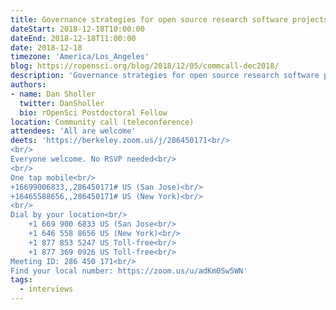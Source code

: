 ```yaml
---
title: Governance strategies for open source research software projects
dateStart: 2018-12-18T10:00:00
dateEnd: 2018-12-18T11:00:00
date: 2018-12-18
timezone: 'America/Los_Angeles'
blog: https://ropensci.org/blog/2018/12/05/commcall-dec2018/
description: 'Governance strategies for open source research software projects'
authors:
- name: Dan Sholler
  twitter: DanSholler
  bio: rOpenSci Postdoctoral Fellow
location: Community call (teleconference)
attendees: 'All are welcome'
deets: 'https://berkeley.zoom.us/j/286450171<br/>
<br/>
Everyone welcome. No RSVP needed<br/>
<br/>
One tap mobile<br/>
+16699006833,,286450171# US (San Jose)<br/>
+16465588656,,286450171# US (New York)<br/>
<br/>
Dial by your location<br/>
    +1 669 900 6833 US (San Jose<br/>
    +1 646 558 8656 US (New York)<br/>
    +1 877 853 5247 US Toll-free<br/>
    +1 877 369 0926 US Toll-free<br/>
Meeting ID: 286 450 171<br/>
Find your local number: https://zoom.us/u/adKm0Sw5WN'
tags:
  - interviews
---
```

